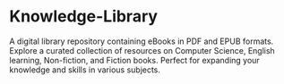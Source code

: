 # Knowledge-Library
A digital library repository containing eBooks in PDF and EPUB formats. Explore a curated collection of resources on Computer Science, English learning, Non-fiction, and Fiction books. Perfect for expanding your knowledge and skills in various subjects.
